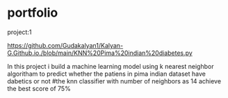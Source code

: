 # portfolio

project:1

https://github.com/Gudakalyan1/Kalyan-G.Github.io./blob/main/KNN%20Pima%20indian%20diabetes.py
 
 In this project i build a machine learning model using k nearest neighbor algoritham to predict whether the patiens in pima indian dataset have dabetics or not
 #the knn classifier with number of neighbors as 14 achieve the best score of 75%
